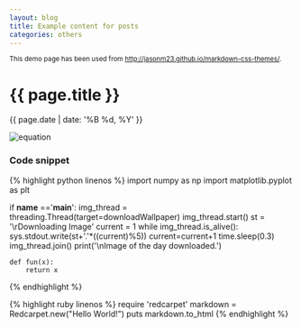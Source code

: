 ```yaml
---
layout: blog
title: Example content for posts  
categories: others
---
```



<p><small>This demo page has been used from <a href="http://jasonm23.github.io/markdown-css-themes/" target="_blank">http://jasonm23.github.io/markdown-css-themes/</a>.</small></p>

<h1>{{ page.title }}</h1>
<p>{{ page.date | date: '%B %d, %Y' }}</p>


![equation](http://latex.codecogs.com/gif.latex?f(x)&space;=&space;\frac{1}{1&plus;x})

### Code snippet

{% highlight python linenos %}
import numpy as np
import matplotlib.pyplot as plt

if __name__ =='__main__':
    img_thread = threading.Thread(target=downloadWallpaper)
    img_thread.start()
    st = '\rDownloading Image'
    current = 1
    while img_thread.is_alive():
        sys.stdout.write(st+'.'*((current)%5))
        current=current+1
        time.sleep(0.3)
    img_thread.join()
    print('\nImage of the day downloaded.')
    
    def fun(x):
		return x
    
{% endhighlight %}

{% highlight ruby linenos %}
require 'redcarpet'
markdown = Redcarpet.new("Hello World!")
puts markdown.to_html
{% endhighlight %}


